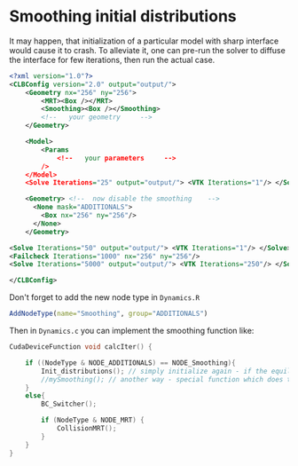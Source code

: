 
# Smoothing initial distributions

It may happen, that initialization of a particular model with sharp interface would cause it to crash.
To alleviate it, one can pre-run the solver to diffuse the interface for few iterations, then run the actual case.

```xml
<?xml version="1.0"?>
<CLBConfig version="2.0" output="output/">
    <Geometry nx="256" ny="256">
        <MRT><Box /></MRT>
        <Smoothing><Box /></Smoothing> 
        <!--   your geometry     -->
    </Geometry>

    <Model>
        <Params
            <!--   your parameters     -->
        />
    </Model> 
    <Solve Iterations="25" output="output/"> <VTK Iterations="1"/> </Solve>

    <Geometry> <!--  now disable the smoothing    -->
      <None mask="ADDITIONALS">
        <Box nx="256" ny="256"/>
      </None>
    </Geometry>

<Solve Iterations="50" output="output/"> <VTK Iterations="1"/> </Solve>
<Failcheck Iterations="1000" nx="256" ny="256"/>
<Solve Iterations="5000" output="output/"> <VTK Iterations="250"/> </Solve>

</CLBConfig>
```

Don't forget to add the new node type in `Dynamics.R`
```R
AddNodeType(name="Smoothing", group="ADDITIONALS")
```

Then in `Dynamics.c` you can implement the smoothing function like:

```c
CudaDeviceFunction void calcIter() {

    if ((NodeType & NODE_ADDITIONALS) == NODE_Smoothing){
        Init_distributions(); // simply initialize again - if the equilibrium velocity is 0 than you should obtain a diffusive effect
        //mySmoothing(); // another way - special function which does the smoothing
    }
    else{
        BC_Switcher();

        if (NodeType & NODE_MRT) {
            CollisionMRT();
        } 
    }
}
```
